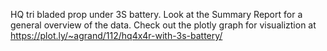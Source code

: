 HQ tri bladed prop under 3S battery.
Look at the Summary Report for a general overview of the data. 
Check out the plotly graph for visualiztion at https://plot.ly/~agrand/112/hq4x4r-with-3s-battery/
